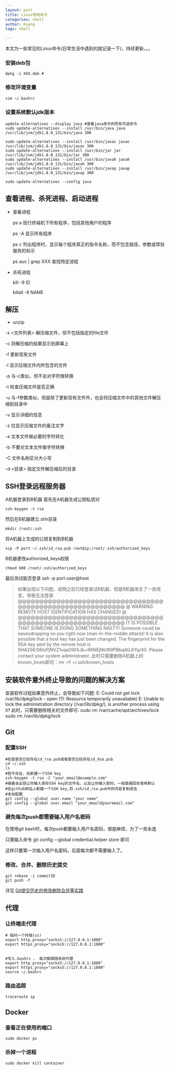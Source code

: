 ```yaml
---
layout: post
title: Linux常用命令
categories: shell
author: Kuang
tags: shell

---
```






本文为一些常见的Linux命令(日常生活中遇到的就记录一下)，持续更新。。。





### 安装deb包

`dpkg -i XXX.deb #`

### 修改环境变量

`vim ~/.bashrc `

### 设置系统默认jdk版本

```shell
update-alternatives --display java #查看java命令的所有可选命令
sudo update-alternatives --install /usr/bin/java java /usr/lib/jvm/jdk1.8.0_131/bin/java 300  

sudo update-alternatives --install /usr/bin/javac javac /usr/lib/jvm/jdk1.8.0_131/bin/javac 300  
sudo update-alternatives --install /usr/bin/jar jar /usr/lib/jvm/jdk1.8.0_131/bin/jar 300   
sudo update-alternatives --install /usr/bin/javah javah /usr/lib/jvm/jdk1.8.0_131/bin/javah 300   
sudo update-alternatives --install /usr/bin/javap javap /usr/lib/jvm/jdk1.8.0_131/bin/javap 300 

sudo update-alternatives --config java

```

## 查看进程、杀死进程、启动进程

* 查看进程 

  ps a 现行终端机下所有程序，包括其他用户的程序

  ps -A 显示所有程序

  ps c 列出程序时，显示每个程序真正的指令名称，而不包含路径，参数或常驻服务的标示

  ps aux | grep XXX 查找特定进程

* 杀死进程

  kill -9 ID

  killall -9 NAME 



## 解压

* unzip

-x <文件列表>  解压缩文件，但不包括指定的file文件

-c 将解压缩的结果显示到屏幕上

-f 更新现有文件

-l 显示压缩文件内所包含的文件

-p 与-c类似，但不会对字符做转换

-t 检查压缩文件是否正确

-u 与-f参数类似，但是除了更新现有文件外，也会将压缩文件中的其他文件解压缩到目录中

-v 显示详细的信息

-z 仅显示压缩文件的备注文字

-a 文本文件做必要的字符转化

-b 不要对文本文件做字符转换

-C 文件名称区分大小写

-d <目录> 指定文件解压缩后的目录



## SSH登录远程服务器
A机器登录到B机器
首先在A机器生成公钥私钥对
```shell
ssh-keygen -t rsa
```
然后在B机器建立.shh目录
```shell
mkdir /root/.ssh
```
将A机器上生成的公钥复制到B机器
```shell
scp -P port ~/.ssh/id_rsa.pub root@ip:/root/.ssh/authorized_keys
```
B机器更改authorized_keys权限
```shell
chmod 600 /root/.ssh/authorized_keys
```

最后测试能否登录
ssh -p port user@host

> 如果出现以下问题，说明之前已经登录过B机器，但是B机器发生了一些改变，导致无法登录
@@@@@@@@@@@@@@@@@@@@@@@@@@@@@@@@@@@@@@@@@@@@@@@@@@@@@@@@@@@
@    WARNING: REMOTE HOST IDENTIFICATION HAS CHANGED!     @
@@@@@@@@@@@@@@@@@@@@@@@@@@@@@@@@@@@@@@@@@@@@@@@@@@@@@@@@@@@
IT IS POSSIBLE THAT SOMEONE IS DOING SOMETHING NASTY!
Someone could be eavesdropping on you right now (man-in-the-middle attack)!
It is also possible that a host key has just been changed.
The fingerprint for the RSA key sent by the remote host is
SHA256:D6IzPjNVZ1vqaOWXJb+R6NEjNt/l69PBbqAtL6Yq/40.
Please contact your system administrator.
此时只需要删除A机器上的known_hosts即可：rm -rf ~/.ssh/known_hosts


## 安装软件意外终止导致的问题的解决方案
安装软件过程如果意外终止，会导致如下问题:
E: Could not get lock /var/lib/dpkg/lock - open (11: Resource temporarily unavailable)
E: Unable to lock the administration directory (/var/lib/dpkg/), is another process using it?
此时，只需要删除相关的文件即可:
sudo rm /var/cache/apt/archives/lock
sudo rm /var/lib/dpkg/lock



## Git

### 配置SSH

```  shell
#检查是否已经存在id_rsa.pub或者是否已经存在id_dsa.pub
cd ~/.ssh
ls
#若不存在，则新建一个SSH key
ssh-keygen -t rsa -C "your_email@example.com"
#接着会出现让你输入保存SSH key的文件名，以及让你输入密码，一般直接回车使用默认
#在github网站上新建一个SSH key,将.ssh/id_rsa.pub中的内容复制进去
#本地配置
git config --global user.name "your name"
git config --global user.email "your_email@youremail.com"
```

### 避免每次push都需要输入用户名密码

在使用git bash时，每次push都要输入用户名密码，很是麻烦，为了一劳永逸

只需输入命令  git config --global credential.helper store 即可

这样只要第一次输入用户名密码，后面每次都不需要输入了。

### 修改、合并、删除历史提交
```shell
git rebase -i commitID
git push -f
```

详见 [Git提交历史的修改删除合并等实践](http://blog.codingplayboy.com/2017/12/13/git-commit-operate/)


## 代理

### 让终端走代理

```shell
# 临时一个终端(ss)
export http_proxy="socks5://127.0.0.1:1080"
export https_proxy="socks5://127.0.0.1:1080"


#写入.bashrc ， 每次都跟随系统代理
export http_proxy="socks5://127.0.0.1:1080"
export https_proxy="socks5://127.0.0.1:1080"
source ~/.bashrc
```

### 路由追踪
```shell
traceroute ip

```

## Docker
### 查看正在使用的端口
```shell
sudo docker ps
``` 
### 杀掉一个进程
```shell
sudo docker kill container
```

